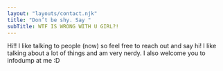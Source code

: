 ```yaml
---
layout: "layouts/contact.njk"
title: "Don’t be shy. Say "
subTitle: WTF IS WRONG WITH U GIRL?!
---
```

Hi!! I like talking to people (now) so feel free to reach out and say hi! I like talking about a lot of things and am very nerdy. I also welcome you to infodump at me :D